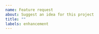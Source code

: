 ```yaml
---
name: Feature request
about: Suggest an idea for this project
title: ""
labels: enhancement
---
```

<!--
Provide a clear and concise description of what the
problem is, why it's a problem, and what you'd prefer to happen.

Example: I'm always frustrated when [...]

Include reference materials (links, screenshots, etc).

Please delete these hidden explanatory comments when submitting.
-->
